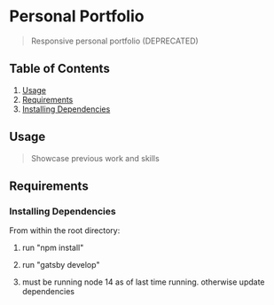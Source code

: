 # Personal Portfolio


>  Responsive personal portfolio (DEPRECATED)


## Table of Contents

1. [Usage](#Usage)
1. [Requirements](#requirements)
1. [Installing Dependencies](#InstallingDependencies)

## Usage

> Showcase previous work and skills

## Requirements


### Installing Dependencies

From within the root directory:

1. run "npm install"

2. run "gatsby develop"

3. must be running node 14 as of last time running. otherwise update dependencies 
